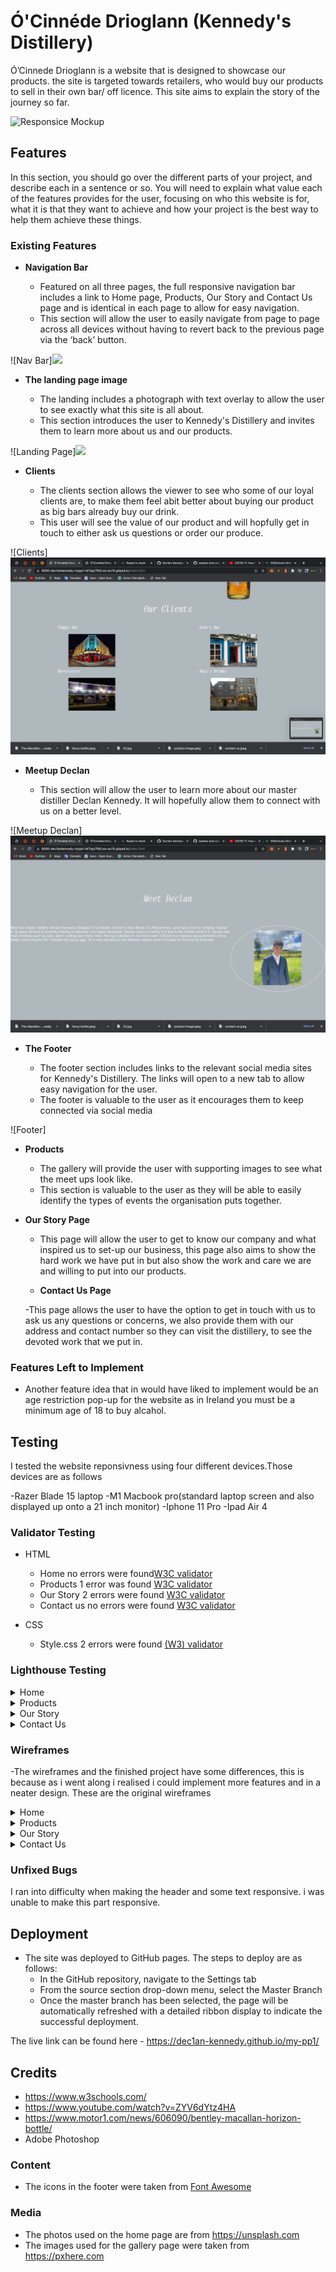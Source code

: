 # Ó'Cinnéde Drioglann (Kennedy's Distillery)
Ó’Cinnede Drioglann is a website that is designed to showcase our products. the site is targeted towards retailers, who would buy our products to sell in their own bar/ off licence. This site aims to explain the story of the journey so far.
 

![Responsice Mockup](https://dec1an-kennedy.github.io/my-pp1/)

## Features 

In this section, you should go over the different parts of your project, and describe each in a sentence or so. You will need to explain what value each of the features provides for the user, focusing on who this website is for, what it is that they want to achieve and how your project is the best way to help them achieve these things.

### Existing Features

- __Navigation Bar__

  - Featured on all three pages, the full responsive navigation bar includes a link to Home page, Products, Our Story and Contact Us page and is identical in each page to allow for easy navigation.
  - This section will allow the user to easily navigate from page to page across all devices without having to revert back to the previous page via the ‘back’ button. 

![Nav Bar]<img src="assets/images/header.">

- __The landing page image__

  - The landing includes a photograph with text overlay to allow the user to see exactly what this site is all about. 
  - This section introduces the user to Kennedy's Distillery and invites them to learn more about us and our products.

![Landing Page]<img src="asstes/images/landing-page.png">

- __Clients__

  - The clients section allows the viewer to see who some of our loyal clients are, to make them feel abit better about buying our product as big bars already buy our drink. 
  - This user will see the value of our product and will hopfully get in touch to either ask us questions or order our produce.

![Clients]<img src="assets/images/clients.png">

- __Meetup Declan__

  - This section will allow the user to learn more about our master distiller Declan Kennedy. It will hopefully allow them to connect with us on a better level.
   

![Meetup Declan]<img src="assets/images/meet.png">

- __The Footer__ 

  - The footer section includes links to the relevant social media sites for Kennedy's Distillery. The links will open to a new tab to allow easy navigation for the user. 
  - The footer is valuable to the user as it encourages them to keep connected via social media

![Footer]

- __Products__

  - The gallery will provide the user with supporting images to see what the meet ups look like. 
  - This section is valuable to the user as they will be able to easily identify the types of events the organisation puts together. 


- __Our Story Page__

  - This page will allow the user to get to know our company and what inspired us to set-up our business, this page also aims to show the hard work we have put in but also show the work and care we are and willing to put into our products.

  - __Contact Us Page__

  -This page allows the user to have the option to get in touch with us to ask us any questions or concerns, we also provide them with our address and contact number so they can visit the distillery, to see the devoted work that we put in.



### Features Left to Implement

- Another feature idea that in would have liked to implement would be an age restriction pop-up for the website as in Ireland you must be a minimum age of 18 to buy alcahol.

## Testing 

I tested the website reponsivness using four different devices.Those devices are as follows

-Razer Blade 15 laptop
-M1 Macbook pro(standard laptop screen and also displayed up onto a 21 inch monitor)
-Iphone 11 Pro
-Ipad Air 4


### Validator Testing 

- HTML
  - Home no errors were found[W3C validator]( https://validator.w3.org/nu/#textarea)
  - Products 1 error was found [W3C validator]( https://validator.w3.org/nu/#textarea)
  - Our Story 2 errors were found [W3C validator]( https://validator.w3.org/nu/#textarea)
  - Contact us no errors were found [W3C validator]( https://validator.w3.org/nu/#textarea)

- CSS
  - Style.css 2 errors were found [(W3) validator](https://validator.w3.org/nu/#textarea
)

### Lighthouse Testing

<details><summary>Home</summary>
<img src="assets/images/home-lighthouse.png">
</details>
<details><summary>Products</summary>
<img src="assets/images/product-lighthouse.png">
</details>
<details><summary>Our Story</summary>
<img src="assets/images/our-story-lighthouse.png">
</details>
<details><summary>Contact Us</summary>
<img src="assets/images/contact-us-lighthouse.png">
</details>



### Wireframes
-The wireframes and the finished project have some differences, this is because as i went along i realised i could implement more features and in a neater design. These are the original wireframes
<details><summary>Home</summary>
<img src="assets/images/home-wireframe.png">
</details>
<details><summary>Products</summary>
<img src="assets/images/product-wireframe.png">
</details>
<details><summary>Our Story</summary>
<img src="assets/images/our-story-wireframe.png">
</details>
<details><summary>Contact Us</summary>
<img src="assets/images/contact-wireframe.png">
</details>



### Unfixed Bugs

I ran into difficulty when making the header and some text responsive. i was unable to make this part responsive.

## Deployment

- The site was deployed to GitHub pages. The steps to deploy are as follows: 
  - In the GitHub repository, navigate to the Settings tab 
  - From the source section drop-down menu, select the Master Branch
  - Once the master branch has been selected, the page will be automatically refreshed with a detailed ribbon display to indicate the successful deployment. 

The live link can be found here - https://dec1an-kennedy.github.io/my-pp1/ 


## Credits 

- https://www.w3schools.com/
- https://www.youtube.com/watch?v=ZYV6dYtz4HA
- https://www.motor1.com/news/606090/bentley-macallan-horizon-bottle/
- Adobe Photoshop
### Content 
- The icons in the footer were taken from [Font Awesome](https://fontawesome.com/)

### Media

- The photos used on the home page are from https://unsplash.com
- The images used for the gallery page were taken from https://pxhere.com


